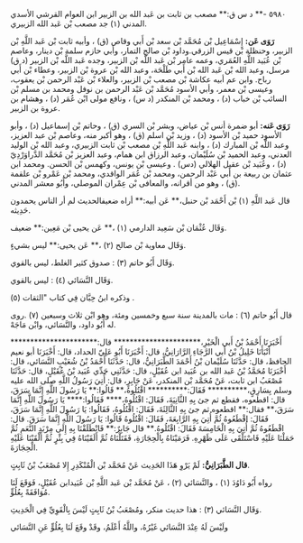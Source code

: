 ٥٩٨٠ -** د س ق:** مصعب بن ثابت بن عَبد الله بن الزبير ابن العوام القرشي الأسدي المدني (١) جد مصعب بْن عَبد الله الزبيري.

**رَوَى عَن:** إِسْمَاعِيل بْن مُحَمَّد بْن سعد بْن أَبي وقاص (ق) ، وأبيه ثابت بْن عَبد اللَّهِ بْن الزبير، وحنظلة بْن قيس الزرقي.وداود بْن صالح التمار، وأبي حازم سلمة بْن دينار، وعاصم بْن عُبَيد اللَّهِ العُمَري، وعمه عامر بْن عَبد اللَّه بْن الزبير، وجده عَبد اللَّه بْن الزبير (د ق) مرسل، وعبد الله بْن عَبد الله بْن أَبي طَلْحَة، وعبد الله بْن عروة بْن الزبير، وعطاء بْن أَبي رباح. وابن عم أبيه عكاشة بْن مصعب بْن الزبير، والعلاء بْن عَبْد الرحمن بْن يعقوب، وعيسى بْن معمر، وأبي الأسود مُحَمَّد بْن عَبْد الرحمن بن نوفل ومحمد بن مسلم بْن السائب بْن خباب (د) ، ومحمد بْن المنكدر (د س) ، ونافع مولى ابْن عُمَر (د) ، وهشام بن عروة بن الزبير.

**رَوَى عَنه:** أبو ضمرة أنس بْن عياض، وبشر بْن السري (ق) ، وحاتم بْن إسماعيل (د) ، وأبو الأسود حميد بْن الأسود (د) ، وزيد بْن اسلم (ق) ، وهو أكبر منه، وعاصم بْن عبد العزيز، وعبد اللَّه بْن المبارك (د) ، وابنه عَبد اللَّهِ بْن مصعب بْن ثابت الزبيري، وعبد الله بْن الوليد العدني، وعبد الحميد بْن سُلَيْمان، وعبد الرزاق ابن همام، وعبد العزيز بْن مُحَمَّد الدَّراوَرْدِيّ (د) ، وعُبَيد بْن عقيل الهلالي (دس) . وعيسى بْن يونس، وكهمس بْن الحسن. ومحمد ابن عثمان بن ربيعة بن أَبي عَبْد الرحمن، ومحمد بْن عُمَر الواقدي، ومحمد بْن عَمْرو بْن علقمة (ق) ، وهو من أقرانه، والمعافى بْن عِمْران الموصلي، وأَبُو معشر المدني.

قال عَبد اللَّهِ (١) بْن أَحْمَد بْن حنبل،** عَن أبيه:** أراه ضعيفالحديث لم أر الناس يحمدون حَدِيثه.

وَقَال عُثْمَان بْن سَعِيد الدارمي (١) ،** عَن يحيى بْن مَعِين:** ضعيف.

وَقَال معاوية بْن صالح (٢) ،** عَن يحيى:** ليس بشيءٍ.

وَقَال أَبُو حاتم (٣) : صدوق كثير الغلط، ليس بالقوي.

وَقَال النَّسَائي (٤) : ليس بالقوي.

وذكره ابنُ حِبَّان فِي كتاب "الثقات (٥) .

قال أَبُو حاتم (٦) : مات بالمدينة سنة سبع وخمسين ومئة، وهو ابْن ثلاث وسبعين (٧) .روى له أَبُو داود، والنَّسَائي، وابْن مَاجَهْ.

أَخْبَرَنَا أَحْمَدُ بْنُ أَبي الْخَيْرِ،********************** قال:********************** أَنْبَأَنَا خَلِيلُ بْنُ أَبي الرَّجَاءِ الرَّارَانِيُّ، قال: أَخْبَرَنَا أَبُو عَلِيّ الحداد، قال: أَخْبَرَنَا أبو نعيم الحافظ، قال: حَدَّثَنَا سُلَيْمان بْنُ أَحْمَدَ الطَّبَرَانِيُّ، قال: حَدَّثَنَا أَحْمَدُ بْنُ شُعَيْبٍ النَّسَائي، قال: أَخْبَرَنَا مُحَمَّدُ بْنُ عَبد الله بن عُبَيد ابن عُقَيْلٍ، قال: حَدَّثَنِي جَدِّي عُبَيد بْنُ عُقَيْلٍ، قال: حَدَّثَنَا مُصْعَبُ ابن ثابت، عَنْ مُحَمَّد بْن المنكدر، عَنْ جَابِرٍ، قال: أُتِيَ رَسُولُ اللَّهِ صلى الله عليه وسلم بِسَارِقٍ،********** فَقَالَ:********** اقْتُلُوهُ،** قَالُوا:** يَا رَسُولَ اللَّهِ إِنَّمَا سَرَقَ، قال: اقطعوه، فقطع ثم جئ بِهِ الثَّانِيَةَ، فَقَالَ: اقْتُلُوهُ،**** فَقَالُوا:**** يَا رَسُولَ اللَّهِ إِنَّمَا سَرَقَ،** فقال:** اقطعوه ثم جئ بِهِ الثَّالِثَةَ، فَقَالَ: اقْتُلُوهُ، فَقَالُوا: يَا رَسُولَ اللَّهِ إِنَّمَا سَرَقَ، فَقَالَ: اقْطَعُوهُ ثُمَّ أُتِيَ بِهِ الرَّابِعَةَ، فَقَالَ: اقْتُلُوهُ قَالُوا: يَا رَسُولَ اللَّهِ إِنَّمَا سَرَقَ. قال: اقْطَعُوهُ ثُمَّ أُتِيَ بِهِ الْخَامِسَةَ فَقَالَ: اقْتُلُوهُ.** قال جَابِرٌ:** فَانْطَلَقْنَا بِهِ إِلَى مِرْبَدِ النَّعَمِ ثُمَّ حَمَلْنَا عَلَيْهِ فَاسْتَلْقَى عَلَى ظَهْرِهِ. فَرَمَيْنَاهُ بِالْحِجَارَةِ، فَقَتَلْنَاهُ ثُمَّ أَلَقَيْنَاهُ فِي بِئْرٍ ثُمَّ أَلْقَيْنَا عَلَيْهِ الْحِجَارَةَ.

**قال الطَّبَرَانِيُّ:** لَمْ يَرْوِ هَذَا الحَدِيث عَنْ مُحَمَّد بْن الْمُنْكَدِرِ إِلا مُصْعَبُ بْنُ ثَابِتٍ.

رواه أَبُو دَاوُدَ (١) ، والنَّسَائي (٢) ، عَنْ مُحَمَّد بْن عَبد اللَّهِ بْن عُبَيدابن عُقَيْلٍ، فَوَقَعَ لَنَا مُوَافَقَةً بِعُلُوٍّ.

وَقَال النَّسَائي (٣) : هذا حديث منكر، ومُصْعَبُ بْنُ ثَابِتٍ لَيْسَ بِالْقَوِيِّ فِي الْحَدِيثِ.

ولَيْسَ لَهُ عِنْدَ النَّسَائي غَيْرُهُ، واللَّهُ أَعْلَمُ، وقَدْ وقَعَ لَنَا بِعُلُوٍّ عَنِ النَّسَائي